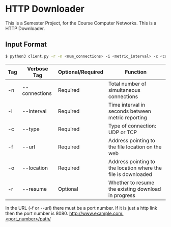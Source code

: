 # HTTP Downloader

This is a Semester Project, for the Course Computer Networks. This is a HTTP Downloader.

## Input Format
```bash
$ python3 client.py -r -n <num_connections> -i <metric_interval> -c <connection_type> -f <file_location> -o <output_location>
```
|Tag|Verbose Tag|Optional/Required|Function|
|--|--|--|--|
|-n|\-\-connections|Required|Total number of simultaneous connections|
|-i|\-\-interval|Required|Time interval in seconds between metric reporting|
|-c|\-\-type|Required|Type of connection: UDP or TCP|
|-f|\-\-url|Required|Address pointing to the file location on the web|
|-o|\-\-location|Required|Address pointing to the location where the file is downloaded|
|-r|\-\-resume|Optional|Whether to resume the existing download in progress|

In the URL (-f or \-\-url) there must be a port number. If it is just a http link then the port number is 8080.
http://www.example.com:<port_number>/path/